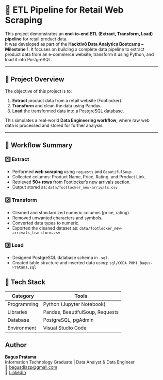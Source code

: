 # 🛒 ETL Pipeline for Retail Web Scraping

This project demonstrates an **end-to-end ETL (Extract, Transform, Load) pipeline** for retail product data.  
It was developed as part of the **Hacktiv8 Data Analytics Bootcamp – Milestone 1**.
It focuses on building a complete data pipeline to extract product data from an e-commerce website, transform it using Python, and load it into PostgreSQL.

---

## 🚀 Project Overview

The objective of this project is to:

1. **Extract** product data from a retail website (Footlocker).
2. **Transform** and clean the data using Pandas.
3. **Load** the transformed data into a PostgreSQL database.

This simulates a real-world **Data Engineering workflow**, where raw web data is processed and stored for further analysis.

---

## 🧩 Workflow Summary

### 1️⃣ Extract

- Performed **web scraping** using `requests` and `BeautifulSoup`.
- Collected columns: Product Name, Price, Rating, and Product Link.
- Retrieved **50+ rows** from Footlocker’s new arrivals section.
- Output stored as: `data/footlocker_new-arrivals.csv`

### 2️⃣ Transform

- Cleaned and standardized numeric columns (price, rating).
- Removed unwanted characters and symbols.
- Converted data types to numeric.
- Exported the cleaned dataset as: `data/footlocker_new-arrivals_transform.csv`

### 3️⃣ Load

- Designed PostgreSQL database schema in `.sql`.
- Created table structure and inserted data using: `sql/CODA_P0M1_Bagus-Pratama.sql`

## 🧰 Tech Stack

| Category    | Tools                           |
| ----------- | ------------------------------- |
| Programming | Python (Jupyter Notebook)       |
| Libraries   | Pandas, BeautifulSoup, Requests |
| Database    | PostgreSQL, pgAdmin             |
| Environment | Visual Studio Code              |

## Author

**Bagus Pratama**  
Information Technology Graduate | Data Analyst & Data Engineer  
📧 bagusdiazp@gmail.com  
🔗 [LinkedIn](www.linkedin.com/in/bagus-diaz-pratama)
